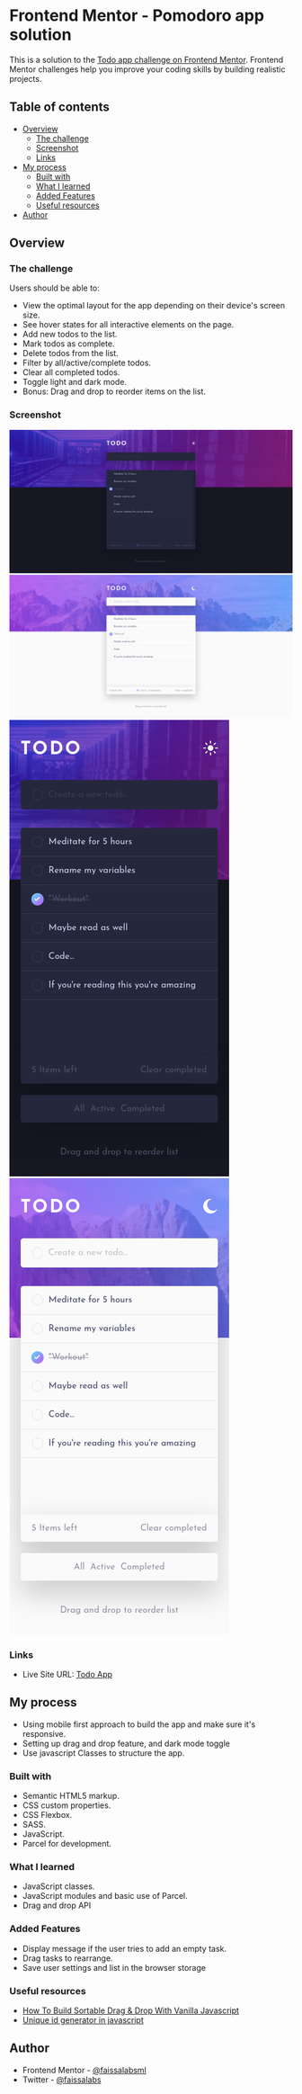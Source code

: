 # Frontend Mentor - Pomodoro app solution

This is a solution to the [Todo app challenge on Frontend Mentor](https://www.frontendmentor.io/challenges/todo-app-Su1_KokOW). Frontend Mentor challenges help you improve your coding skills by building realistic projects.

## Table of contents

- [Overview](#overview)
  - [The challenge](#the-challenge)
  - [Screenshot](#screenshot)
  - [Links](#links)
- [My process](#my-process)
  - [Built with](#built-with)
  - [What I learned](#what-i-learned)
  - [Added Features](#added-features)
  - [Useful resources](#useful-resources)
- [Author](#author)

## Overview

### The challenge

Users should be able to:

- View the optimal layout for the app depending on their device's screen size.
- See hover states for all interactive elements on the page.
- Add new todos to the list.
- Mark todos as complete.
- Delete todos from the list.
- Filter by all/active/complete todos.
- Clear all completed todos.
- Toggle light and dark mode.
- Bonus: Drag and drop to reorder items on the list.

### Screenshot

![](./screenshots/desktop-dark.png)
![](./screenshots/desktop-light.png)
![](./screenshots/mobile-dark.png)
![](./screenshots/mobile-light.png)

### Links

- Live Site URL: [Todo App](https://todo-app-fem.netlify.app/)

## My process

- Using mobile first approach to build the app and make sure it's responsive.
- Setting up drag and drop feature, and dark mode toggle
- Use javascript Classes to structure the app.

### Built with

- Semantic HTML5 markup.
- CSS custom properties.
- CSS Flexbox.
- SASS.
- JavaScript.
- Parcel for development.

### What I learned

- JavaScript classes.
- JavaScript modules and basic use of Parcel.
- Drag and drop API

### Added Features

- Display message if the user tries to add an empty task.
- Drag tasks to rearrange.
- Save user settings and list in the browser storage

### Useful resources

- [How To Build Sortable Drag & Drop With Vanilla Javascript](https://www.youtube.com/watch?v=jfYWwQrtzzY)
- [Unique id generator in javascript](https://learnersbucket.com/examples/javascript/unique-id-generator-in-javascript/)

## Author

- Frontend Mentor - [@faissalabsml](https://www.frontendmentor.io/profile/faissalabsml)
- Twitter - [@faissalabs](https://twitter.com/faissalabs)
